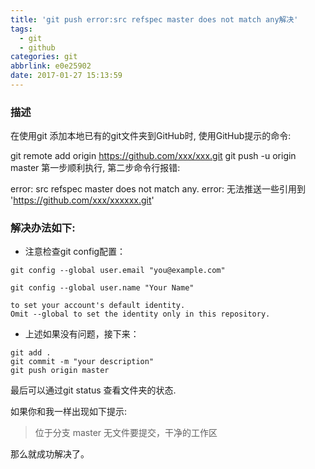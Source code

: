 ```yaml
---
title: 'git push error:src refspec master does not match any解决'
tags:
  - git
  - github
categories: git
abbrlink: e0e25902
date: 2017-01-27 15:13:59
---
```


### 描述

在使用git 添加本地已有的git文件夹到GitHub时, 使用GitHub提示的命令:

git remote add origin https://github.com/xxx/xxx.git
git push -u origin master
第一步顺利执行, 第二步命令行报错:

error: src refspec master does not match any.
error: 无法推送一些引用到 'https://github.com/xxx/xxxxxx.git'

<!-- more -->

### 解决办法如下:

- 注意检查git config配置：

```
git config --global user.email "you@example.com"

git config --global user.name "Your Name"

to set your account's default identity.
Omit --global to set the identity only in this repository.
```

- 上述如果没有问题，接下来：



```
git add .
git commit -m "your description"
git push origin master
```

最后可以通过git status 查看文件夹的状态.

如果你和我一样出现如下提示:

> 位于分支 master
> 无文件要提交，干净的工作区

那么就成功解决了。
